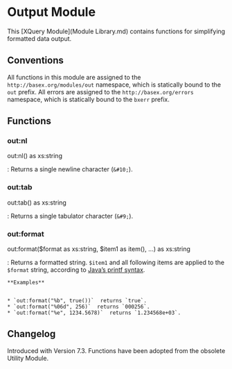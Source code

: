 
# Output Module
 


 
This [XQuery Module](Module Library.md) contains functions for simplifying formatted data output. 

 
## Conventions

All functions in this module are assigned to the `http://basex.org/modules/out` namespace, which is statically bound to the `out` prefix. All errors are assigned to the `http://basex.org/errors` namespace, which is statically bound to the `bxerr` prefix. 

 
## Functions

### out:nl

out:nl() as xs:string

:   Returns a single newline character (`&#10;`). 


### out:tab

out:tab() as xs:string

:   Returns a single tabulator character (`&#9;`). 


### out:format

out:format($format as xs:string, $item1 as item(), ...) as xs:string

:   Returns a formatted string. `$item1` and all following items are applied to the `$format` string, according to [Java’s printf syntax](http://download.oracle.com/javase/1.5.0/docs/api/java/util/Formatter.html#syntax). 

    **Examples**


    * `out:format("%b", true())`  returns `true`. 
    * `out:format("%06d", 256)`  returns `000256`. 
    * `out:format("%e", 1234.5678)`  returns `1.234568e+03`. 

 
## Changelog

Introduced with Version 7.3. Functions have been adopted from the obsolete Utility Module. 

